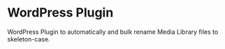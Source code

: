# WordPress Plugin

WordPress Plugin to automatically and bulk rename Media Library files to skeleton-case.
